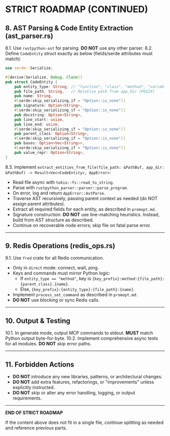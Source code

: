 # STRICT ROADMAP (CONTINUED)

## 8. AST Parsing & Code Entity Extraction (ast_parser.rs)

8.1. Use `rustpython-ast` for parsing. **DO NOT** use any other parser.
8.2. Define `CodeEntity` struct exactly as below (fields/serde attributes must match):
```rust
use serde::Serialize;

#[derive(Serialize, Debug, Clone)]
pub struct CodeEntity {
    pub entity_type: String, // "function", "class", "method", "variable"
    pub file_path: String,   // Relative path from app_dir (POSIX)
    pub name: String,
    #[serde(skip_serializing_if = "Option::is_none")]
    pub signature: Option<String>,
    #[serde(skip_serializing_if = "Option::is_none")]
    pub docstring: Option<String>,
    pub line_start: usize,
    pub line_end: usize,
    #[serde(skip_serializing_if = "Option::is_none")]
    pub parent_class: Option<String>,
    #[serde(skip_serializing_if = "Option::is_none")]
    pub bases: Option<Vec<String>>,
    #[serde(skip_serializing_if = "Option::is_none")]
    pub value_repr: Option<String>,
}
```
8.3. Implement `extract_entities_from_file(file_path: &PathBuf, app_dir: &PathBuf) -> Result<Vec<CodeEntity>, AppError>`:
- Read file async with `tokio::fs::read_to_string`.
- Parse with `rustpython_parser::parser::parse_program`.
- On error, log and return `AppError::AstParse`.
- Traverse AST recursively, passing parent context as needed (do NOT assign parent attributes).
- Extract all required fields for each entity, as described in `promopt.md`.
- Signature construction: **DO NOT** use line-matching heuristics. Instead, build from AST structure as described.
- Continue on recoverable node errors; skip file on fatal parse error.

---

## 9. Redis Operations (redis_ops.rs)

9.1. Use `fred` crate for all Redis communication.
- Only in `direct` mode: connect, wait, ping.
- Keys and commands must mirror Python logic:
  - If `entity_type == "method"`, key is `{key_prefix}:method:{file_path}:{parent_class}.{name}`.
  - Else, `{key_prefix}:{entity_type}:{file_path}:{name}`.
- Implement `process_set_command` as described in `promopt.md`.
- **DO NOT** use blocking or sync Redis calls.

---

## 10. Output & Testing

10.1. In generate mode, output MCP commands to stdout. **MUST** match Python output byte-for-byte.
10.2. Implement comprehensive async tests for all modules. **DO NOT** skip error paths.

---

## 11. Forbidden Actions

- **DO NOT** introduce any new libraries, patterns, or architectural changes.
- **DO NOT** add extra features, refactorings, or "improvements" unless explicitly instructed.
- **DO NOT** skip or alter any error handling, logging, or output requirements.

---

**END OF STRICT ROADMAP**

If the content above does not fit in a single file, continue splitting as needed and reference previous parts.
